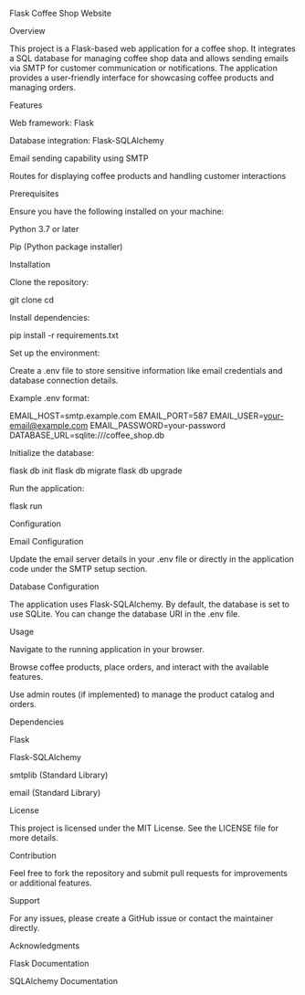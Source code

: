 Flask Coffee Shop Website

Overview

This project is a Flask-based web application for a coffee shop. It integrates a SQL database for managing coffee shop data and allows sending emails via SMTP for customer communication or notifications. The application provides a user-friendly interface for showcasing coffee products and managing orders.

Features

Web framework: Flask

Database integration: Flask-SQLAlchemy

Email sending capability using SMTP

Routes for displaying coffee products and handling customer interactions

Prerequisites

Ensure you have the following installed on your machine:

Python 3.7 or later

Pip (Python package installer)

Installation

Clone the repository:

git clone <repository-url>
cd <repository-folder>

Install dependencies:

pip install -r requirements.txt

Set up the environment:

Create a .env file to store sensitive information like email credentials and database connection details.

Example .env format:

EMAIL_HOST=smtp.example.com
EMAIL_PORT=587
EMAIL_USER=your-email@example.com
EMAIL_PASSWORD=your-password
DATABASE_URL=sqlite:///coffee_shop.db

Initialize the database:

flask db init
flask db migrate
flask db upgrade

Run the application:

flask run

Configuration

Email Configuration

Update the email server details in your .env file or directly in the application code under the SMTP setup section.

Database Configuration

The application uses Flask-SQLAlchemy. By default, the database is set to use SQLite. You can change the database URI in the .env file.

Usage

Navigate to the running application in your browser.

Browse coffee products, place orders, and interact with the available features.

Use admin routes (if implemented) to manage the product catalog and orders.

Dependencies

Flask

Flask-SQLAlchemy

smtplib (Standard Library)

email (Standard Library)

License

This project is licensed under the MIT License. See the LICENSE file for more details.

Contribution

Feel free to fork the repository and submit pull requests for improvements or additional features.

Support

For any issues, please create a GitHub issue or contact the maintainer directly.

Acknowledgments

Flask Documentation

SQLAlchemy Documentation

